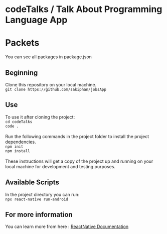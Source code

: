  
codeTalks / Talk About Programming Language App
======

Packets
===
You can see all packages in package.json


## Beginning 
Clone this repository on your local machine.
<br>
`git clone https://github.com/sakiphan/jobsApp`

## Use 
To use it after cloning the project: 
<br>
`cd codeTalks`
<br>
`code .`
<br>
<br>
Run the following commands in the project folder to install the project dependencies.
<br>
`npm init`
<br>
`npm install`
<br>
<br>
These instructions will get a copy of the project up and running on your local machine for development and testing purposes.

## Available Scripts
In the project directory you can run:
<br>
`npx react-native run-android`

## For more information
You can learn more from here : <a href="https://reactnative.dev/">ReactNative Documentation</a>
